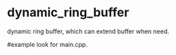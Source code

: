 # dynamic_ring_buffer
dynamic ring buffer, which can extend buffer when need.

#example
look for main.cpp.
